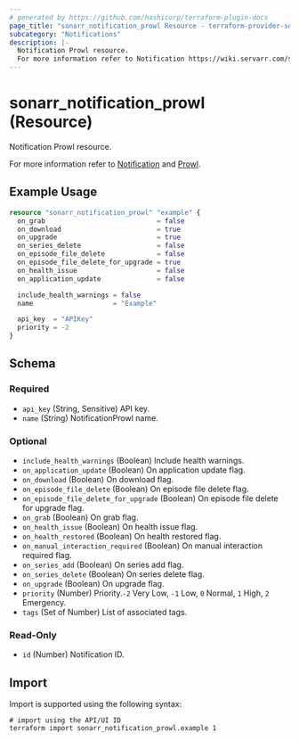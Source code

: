```yaml
---
# generated by https://github.com/hashicorp/terraform-plugin-docs
page_title: "sonarr_notification_prowl Resource - terraform-provider-sonarr"
subcategory: "Notifications"
description: |-
  Notification Prowl resource.
  For more information refer to Notification https://wiki.servarr.com/sonarr/settings#connect and Prowl https://wiki.servarr.com/sonarr/supported#prowl.
---
```


# sonarr_notification_prowl (Resource)

<!-- subcategory:Notifications -->Notification Prowl resource.
For more information refer to [Notification](https://wiki.servarr.com/sonarr/settings#connect) and [Prowl](https://wiki.servarr.com/sonarr/supported#prowl).

## Example Usage

```terraform
resource "sonarr_notification_prowl" "example" {
  on_grab                            = false
  on_download                        = true
  on_upgrade                         = true
  on_series_delete                   = false
  on_episode_file_delete             = false
  on_episode_file_delete_for_upgrade = true
  on_health_issue                    = false
  on_application_update              = false

  include_health_warnings = false
  name                    = "Example"

  api_key  = "APIKey"
  priority = -2
}
```

<!-- schema generated by tfplugindocs -->
## Schema

### Required

- `api_key` (String, Sensitive) API key.
- `name` (String) NotificationProwl name.

### Optional

- `include_health_warnings` (Boolean) Include health warnings.
- `on_application_update` (Boolean) On application update flag.
- `on_download` (Boolean) On download flag.
- `on_episode_file_delete` (Boolean) On episode file delete flag.
- `on_episode_file_delete_for_upgrade` (Boolean) On episode file delete for upgrade flag.
- `on_grab` (Boolean) On grab flag.
- `on_health_issue` (Boolean) On health issue flag.
- `on_health_restored` (Boolean) On health restored flag.
- `on_manual_interaction_required` (Boolean) On manual interaction required flag.
- `on_series_add` (Boolean) On series add flag.
- `on_series_delete` (Boolean) On series delete flag.
- `on_upgrade` (Boolean) On upgrade flag.
- `priority` (Number) Priority.`-2` Very Low, `-1` Low, `0` Normal, `1` High, `2` Emergency.
- `tags` (Set of Number) List of associated tags.

### Read-Only

- `id` (Number) Notification ID.

## Import

Import is supported using the following syntax:

```shell
# import using the API/UI ID
terraform import sonarr_notification_prowl.example 1
```
